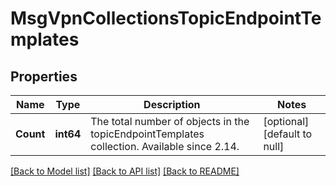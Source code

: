 # MsgVpnCollectionsTopicEndpointTemplates

## Properties
Name | Type | Description | Notes
------------ | ------------- | ------------- | -------------
**Count** | **int64** | The total number of objects in the topicEndpointTemplates collection. Available since 2.14. | [optional] [default to null]

[[Back to Model list]](../README.md#documentation-for-models) [[Back to API list]](../README.md#documentation-for-api-endpoints) [[Back to README]](../README.md)

